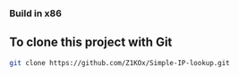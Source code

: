 ### Build in x86

## To clone this project with Git
```bash
git clone https://github.com/Z1KOx/Simple-IP-lookup.git
```
